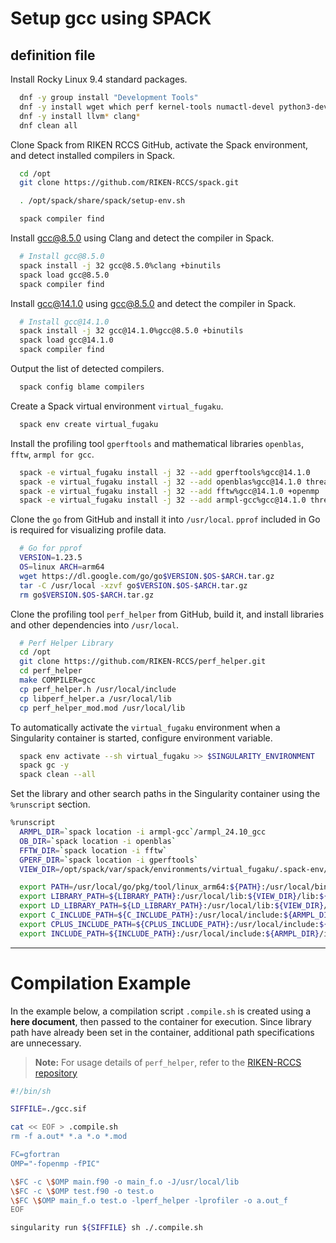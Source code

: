 # **Setup gcc using SPACK**

## **definition file**

Install Rocky Linux 9.4 standard packages.

```bash
  dnf -y group install "Development Tools"
  dnf -y install wget which perf kernel-tools numactl-devel python3-devel
  dnf -y install llvm* clang*
  dnf clean all
```

Clone Spack from RIKEN RCCS GitHub, activate the Spack environment, and detect installed compilers in Spack.

```bash
  cd /opt
  git clone https://github.com/RIKEN-RCCS/spack.git

  . /opt/spack/share/spack/setup-env.sh

  spack compiler find
```

Install gcc@8.5.0 using Clang and detect the compiler in Spack.

```bash
  # Install gcc@8.5.0
  spack install -j 32 gcc@8.5.0%clang +binutils
  spack load gcc@8.5.0
  spack compiler find
```

Install gcc@14.1.0 using gcc@8.5.0 and detect the compiler in Spack.

```bash
  # Install gcc@14.1.0
  spack install -j 32 gcc@14.1.0%gcc@8.5.0 +binutils
  spack load gcc@14.1.0
  spack compiler find
```

Output the list of detected compilers.

```bash
  spack config blame compilers
```

Create a Spack virtual environment `virtual_fugaku`.

```bash
  spack env create virtual_fugaku
```

Install the profiling tool `gperftools` and mathematical libraries `openblas`, `fftw`, `armpl for gcc`.

```bash
  spack -e virtual_fugaku install -j 32 --add gperftools%gcc@14.1.0
  spack -e virtual_fugaku install -j 32 --add openblas%gcc@14.1.0 threads=openmp
  spack -e virtual_fugaku install -j 32 --add fftw%gcc@14.1.0 +openmp
  spack -e virtual_fugaku install -j 32 --add armpl-gcc%gcc@14.1.0 threads=openmp
```

Clone the `go` from GitHub and install it into `/usr/local`.
`pprof` included in Go is required for visualizing profile data.

```bash
  # Go for pprof
  VERSION=1.23.5
  OS=linux ARCH=arm64
  wget https://dl.google.com/go/go$VERSION.$OS-$ARCH.tar.gz
  tar -C /usr/local -xzvf go$VERSION.$OS-$ARCH.tar.gz
  rm go$VERSION.$OS-$ARCH.tar.gz
```

Clone the profiling tool `perf_helper` from GitHub, build it, and install libraries and other dependencies into `/usr/local`.

```bash
  # Perf Helper Library
  cd /opt
  git clone https://github.com/RIKEN-RCCS/perf_helper.git
  cd perf_helper
  make COMPILER=gcc
  cp perf_helper.h /usr/local/include
  cp libperf_helper.a /usr/local/lib
  cp perf_helper_mod.mod /usr/local/lib
```

To automatically activate the `virtual_fugaku` environment when a Singularity container is started, configure environment variable.

```bash
  spack env activate --sh virtual_fugaku >> $SINGULARITY_ENVIRONMENT
  spack gc -y
  spack clean --all
```

Set the library and other search paths in the Singularity container using the `%runscript` section.

```bash
%runscript
  ARMPL_DIR=`spack location -i armpl-gcc`/armpl_24.10_gcc
  OB_DIR=`spack location -i openblas`
  FFTW_DIR=`spack location -i fftw`
  GPERF_DIR=`spack location -i gperftools`
  VIEW_DIR=/opt/spack/var/spack/environments/virtual_fugaku/.spack-env/view

  export PATH=/usr/local/go/pkg/tool/linux_arm64:${PATH}:/usr/local/bin:${ARMPL_DIR}/bin:${GPERF_DIR}/bin:${FFTW_DIR}/bin
  export LIBRARY_PATH=${LIBRARY_PATH}:/usr/local/lib:${VIEW_DIR}/lib:${VIEW_DIR}/lib64:${ARMPL_DIR}/lib:${GPERF_DIR}/lib:${OB_DIR}/lib:${FFTW_DIR}/lib
  export LD_LIBRARY_PATH=${LD_LIBRARY_PATH}:/usr/local/lib:${VIEW_DIR}/lib:${VIEW_DIR}/lib64:${ARMPL_DIR}/lib:${GPERF_DIR}/lib:${OB_DIR}/lib:${FFTW_DIR}/lib
  export C_INCLUDE_PATH=${C_INCLUDE_PATH}:/usr/local/include:${ARMPL_DIR}/include:${GPERF_DIR}/include/gperftools:${OB_DIR}/include:${FFTW_DIR}/include
  export CPLUS_INCLUDE_PATH=${CPLUS_INCLUDE_PATH}:/usr/local/include:${ARMPL_DIR}/include:${GPERF_DIR}/include/gperftools:${OB_DIR}/include:${FFTW_DIR}/include
  export INCLUDE_PATH=${INCLUDE_PATH}:/usr/local/include:${ARMPL_DIR}/include:${GPERF_DIR}/include/gperftools:${OB_DIR}/include:${FFTW_DIR}/include
```

----

# **Compilation Example**

In the example below, a compilation script `.compile.sh` is created using a **here document**, then passed to the container for execution.  Since library path have already been set in the container, additional path specifications are unnecessary.  

> **Note:** For usage details of `perf_helper`, refer to the [RIKEN-RCCS repository](https://github.com/RIKEN-RCCS/perf_helper)

```sh
#!/bin/sh

SIFFILE=./gcc.sif

cat << EOF > .compile.sh
rm -f a.out* *.a *.o *.mod

FC=gfortran
OMP="-fopenmp -fPIC"

\$FC -c \$OMP main.f90 -o main_f.o -J/usr/local/lib
\$FC -c \$OMP test.f90 -o test.o
\$FC \$OMP main_f.o test.o -lperf_helper -lprofiler -o a.out_f
EOF

singularity run ${SIFFILE} sh ./.compile.sh
```
